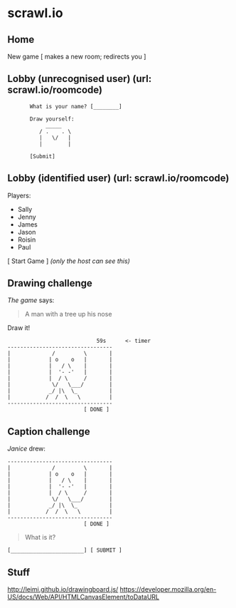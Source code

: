 # scrawl.io

## Home

New game [ makes a new room; redirects you ]

## Lobby (unrecognised user) (url: scrawl.io/roomcode)

```
       What is your name? [________]

       Draw yourself:
            _____
          / .    . \
          |   \/   |
          |        |

       [Submit]
```

## Lobby (identified user) (url: scrawl.io/roomcode)

Players:

- Sally
- Jenny
- James
- Jason
- Roisin
- Paul

[ Start Game ] _(only the host can see this)_

## Drawing challenge

_The game_ says:

> A man with a tree up his nose

Draw it!

```
                            59s      <- timer
---------------------------------
|             /         \       |
|            | o    o   |       |
|            |   / \    |       |
|            |  '- -'   |       |
|            |  / \     /       |
|             \/   \___/        |
|            _/ |\  \_          |
|           /  /  \   \         |
---------------------------------
                        [ DONE ]
```

## Caption challenge

_Janice_ drew:

```
---------------------------------
|             /         \       |
|            | o    o   |       |
|            |   / \    |       |
|            |  '- -'   |       |
|            |  / \     /       |
|             \/   \___/        |
|            _/ |\  \_          |
|           /  /  \   \         |
---------------------------------
                        [ DONE ]
```

> What is it?

```
[_______________________] [ SUBMIT ]
```

## Stuff

http://leimi.github.io/drawingboard.js/
https://developer.mozilla.org/en-US/docs/Web/API/HTMLCanvasElement/toDataURL
